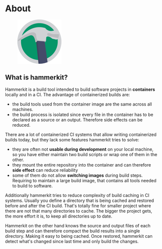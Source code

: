 # About

<figure><img src="docs/hammerkit-small.png" width="144" alt=""><figcaption></figcaption></figure>

## What is hammerkit?

Hammerkit is a build tool intended to build software projects in **containers** locally and in a CI. The advantage of containerized builds are:

* the build tools used from the container image are the same across all machines.
* the build process is isolated since every file in the container has to be declared as a source or an output. Therefore side effects can be reduced.

There are a lot of containerized CI systems that allow writing containerized builds today, but they lack some features hammerkit tries to solve:

* they are often not **usable during development** on your local machine, so you have either maintain two build scripts or wrap one of them in the other.
* they mount the entire repository into the container and can therefore **side effect** can reduce reliability
* some of them do not allow **switching images** during build steps. Requiring to maintain a large build image, that contains all tools needed to build to software.

Additionally hammerkit tries to reduce complexity of build caching in CI systems. Usually you define a directory that is being cached and restored before and after the CI build. That's totally fine for smaller project where there are not that many directories to cache. The bigger the project gets, the more effort it is, to keep all directories up to date.

Hammerkit on the other hand knows the source and output files of each build step and can therefore compact the build results into a single directory. Making it easy to being cached. Once restored, hammerkit can detect what's changed since last time and only build the changes.
